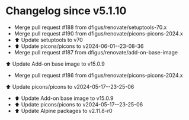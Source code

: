 # Changelog since v5.1.10
- Merge pull request #188 from dfigus/renovate/setuptools-70.x 
- Merge pull request #190 from dfigus/renovate/picons-picons-2024.x 
- ⬆️ Update setuptools to v70 
- ⬆️ Update picons/picons to v2024-06-01--23-08-36 
- Merge pull request #187 from dfigus/renovate/add-on-base-image

⬆️ Update Add-on base image to v15.0.9 
- Merge pull request #186 from dfigus/renovate/picons-picons-2024.x

⬆️ Update picons/picons to v2024-05-17--23-25-06 
- ⬆️ Update Add-on base image to v15.0.9 
- ⬆️ Update picons/picons to v2024-05-17--23-25-06 
- ⬆️ Update Alpine packages to v2.11.8-r0 
